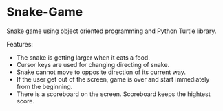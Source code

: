 # Snake-Game
Snake game using object oriented programming and Python Turtle library. 

Features:
- The snake is getting larger when it eats a food.
- Cursor keys are used for changing directing of snake.
- Snake cannot move to opposite direction of its current way.
- If the user get out of the screen, game is over and start immediately from the beginning. 
- There is a scoreboard on the screen. Scoreboard keeps the hightest score. 
